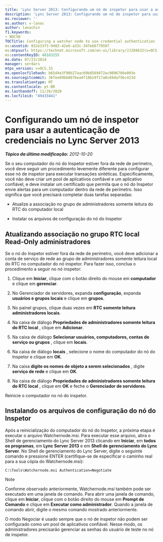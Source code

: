 ```yaml
---
title: 'Lync Server 2013: Configurando um nó de inspetor para usar a autenticação de credenciais'
description: 'Lync Server 2013: Configurando um nó de inspetor para usar a autenticação de credenciais.'
ms.reviewer: ''
ms.author: v-lanac
author: lanachin
f1.keywords:
- NOCSH
TOCTitle: Configuring a watcher node to use credential authentication
ms:assetid: 032e33f3-9483-42e6-a33c-347eb6779597
ms:mtpsurl: https://technet.microsoft.com/en-us/library/JJ204632(v=OCS.15)
ms:contentKeyID: 48183255
ms.date: 07/23/2014
manager: serdars
mtps_version: v=OCS.15
ms.openlocfilehash: b65d4e3f90b27aac69b8569472ac9896766e093e
ms.sourcegitcommit: 36fee89bb887bea4f18b19f17a8c69daf5bc423d
ms.translationtype: MT
ms.contentlocale: pt-BR
ms.lasthandoff: 11/26/2020
ms.locfileid: "49433441"
---
```

# <a name="configuring-a-watcher-node-to-use-credential-authentication-in-lync-server-2013"></a>Configurando um nó de inspetor para usar a autenticação de credenciais no Lync Server 2013

<div data-xmlns="http://www.w3.org/1999/xhtml">

<div class="topic" data-xmlns="http://www.w3.org/1999/xhtml" data-msxsl="urn:schemas-microsoft-com:xslt" data-cs="https://msdn.microsoft.com/">

<div data-asp="https://msdn2.microsoft.com/asp">



</div>

<div id="mainSection">

<div id="mainBody">

<span> </span>

_**Tópico da última modificação:** 2012-10-20_

Se o seu computador do nó do Inspetor estiver fora da rede de perímetro, você deve seguir um procedimento levemente diferente para configurar esse nó de inspetor para executar transações sintéticas. Especificamente, você não deve criar um pool de aplicativos confiável e um aplicativo confiável, e deve instalar um certificado que permita que o nó do Inspetor envie alertas para um computador dentro da rede de perímetro. Isso significa que você precisará completar duas tarefas separadas:

  - Atualize a associação no grupo de administradores somente leitura do RTC do computador local

  - Instalar os arquivos de configuração do nó do Inspetor

<div>

## <a name="updating-membership-in-the-rtc-local-read-only-administrators-group"></a>Atualizando associação no grupo RTC local Read-Only administradores

Se o nó do Inspetor estiver fora da rede de perímetro, você deve adicionar a conta de serviço de rede ao grupo de administradores somente leitura local do RTC no computador do nó inspetor. Para fazer isso, conclua o procedimento a seguir no nó inspetor:

1.  Clique em **Iniciar**, clique com o botão direito do mouse em **computador** e clique em **gerenciar**.

2.  No Gerenciador de servidores, expanda **configuração**, expanda **usuários e grupos locais** e clique em **grupos**.

3.  No painel grupos, clique duas vezes em **RTC somente leitura administradores locais**.

4.  Na caixa de diálogo **Propriedades de administradores somente leitura do RTC local** , clique em **Adicionar**.

5.  Na caixa de diálogo **Selecionar usuários, computadores, contas de serviço ou grupos** , clique em **locais**.

6.  Na caixa de diálogo **locais** , selecione o nome do computador do nó do Inspetor e clique em **OK**.

7.  Na caixa **digite os nomes de objeto a serem selecionados** , digite **serviço de rede** e clique em **OK**.

8.  Na caixa de diálogo **Propriedades de administradores somente leitura do RTC local** , clique em **OK** e feche o **Gerenciador de servidores**.

Reinicie o computador no nó do inspetor.

</div>

<div>

## <a name="installing-the-watcher-node-configuration-files"></a>Instalando os arquivos de configuração do nó do Inspetor

Após a reinicialização do computador do nó do Inspetor, a próxima etapa é executar o arquivo Watchernode.msi. Para executar esse arquivo, abra o Shell de gerenciamento do Lync Server 2013 clicando em **Iniciar**, em **todos os programas**, em **Lync Server 2013** e em **Shell de gerenciamento do Lync Server**. No Shell de gerenciamento do Lync Server, digite o seguinte comando e pressione ENTER (certifique-se de especificar o caminho real para a sua cópia do Watchernode.msi):

    C:\Tools\Watchernode.msi Authentication=Negotiate

<div>


> [!NOTE]  
> Conforme observado anteriormente, Watchernode.msi também pode ser executado em uma janela de comando. Para abrir uma janela de comando, clique em <STRONG>Iniciar</STRONG>, clique com o botão direito do mouse em <STRONG>Prompt de Comando</STRONG> e clique em <STRONG>Executar como administrador</STRONG>. Quando a janela de comando abrir, digite o mesmo comando mostrado anteriormente.



</div>

O modo Negociar é usado sempre que o nó de inspetor não podem ser configurado como um pool de aplicativos confiável. Nesse modo, os administradores precisarão gerenciar as senhas do usuário de teste no nó de inspetor.

</div>

</div>

<span> </span>

</div>

</div>

</div>

